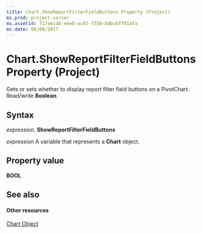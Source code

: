 ```yaml
---
title: Chart.ShowReportFilterFieldButtons Property (Project)
ms.prod: project-server
ms.assetid: 717a8cd8-eee0-ac65-7358-bdbcbff01afa
ms.date: 06/08/2017
---
```



# Chart.ShowReportFilterFieldButtons Property (Project)
Gets or sets whether to display report filter field buttons on a PivotChart. Read/write  **Boolean**.

## Syntax

 _expression_. **ShowReportFilterFieldButtons**

 _expression_ A variable that represents a **Chart** object.


## Property value

 **BOOL**


## See also


#### Other resources


[Chart Object](Project.chart.md)
